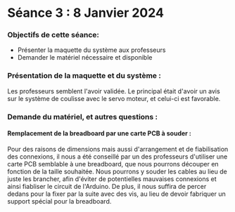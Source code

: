 # Séance 3 :  8 Janvier 2024

### Objectifs de cette séance:
- Présenter la maquette du système aux professeurs
- Demander le matériel nécessaire et disponible

### Présentation de la maquette et du système :
Les professeurs semblent l'avoir validée. Le principal était d'avoir un avis sur le système de coulisse avec le servo moteur, et celui-ci est favorable.

### Demande du matériel, et autres questions :
#### Remplacement de la breadboard par une carte PCB à souder :
Pour des raisons de dimensions mais aussi d'arrangement et de fiabilisation des connexions, il nous a été conseillé par un des professeurs d'utiliser une carte PCB semblable à une breadboard, que nous pourrons découper en fonction de la taille souhaitée. Nous pourrons y souder les cables au lieu de juste les brancher, afin d'éviter de potentielles mauvaises connexions et ainsi fiabliser le circuit de l'Arduino. De plus, il nous suffira de percer dedans pour la fixer par la suite avec des vis, au lieu de devoir fabriquer un support spécial pour la breadboard.

